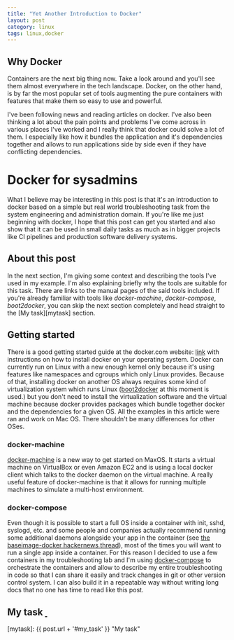 ```yaml
---
title: "Yet Another Introduction to Docker"
layout: post
category: linux
tags: linux,docker
---
```

Why Docker
----------

Containers are the next big thing now. Take a look around and you'll see them almost everywhere in the tech landscape. Docker, on the other hand, is by far the most popular set of tools augmenting the pure containers with features that make them so easy to use and powerful.

I've been following news and reading articles on docker. I've also been thinking a lot about the pain points and problems I've come across in various places I've worked and I really think that docker could solve a lot of them. I especially like how it bundles the application and it's dependencies together and allows to run applications side by side even if they have conflicting dependencies.

Docker for sysadmins
====================

What I believe may be interesting in this post is that it's an introduction to docker based on a simple but real world troubleshooting task from the system engineering and administration domain. If you're like me just beginning with docker, I hope that this post can get you started and also show that it can be used in small daily tasks as much as in bigger projects like CI pipelines and production software delivery systems.

About this post
---------------

In the next section, I'm giving some context and describing the tools I've used in my example. I'm also explaining briefly why the tools are suitable for this task. There are links to the manual pages of the said tools included. If you're already familiar with tools like *docker-machine*, *docker-compose*, *boot2docker*, you can skip the next section completely and head straight to the [My task][mytask] section.

Getting started
---------------

There is a good getting started guide at the docker.com website: [link][docker-starting] with instructions on how to install docker on your operating system. Docker can currently run on Linux with a new enough kernel only because it's using features like namespaces and cgroups which only Linux provides. Because of that, installing docker on another OS always requires some kind of virtualization system which runs Linux ([boot2docker][boot2docker] at this moment is used.) but you don't need to install the virtualization software and the virtual machine because docker provides packages which bundle together docker and the dependencies for a given OS. All the examples in this article were ran and work on Mac OS. There shouldn't be many differences for other OSes.

### docker-machine

[docker-machine][docker-machine] is a new way to get started on MaxOS. It starts a virtual machine on VirtualBox or even Amazon EC2 and is using a local docker client which talks to the docker daemon on the virtual machine. A really useful feature of docker-machine is that it allows for running multiple machines to simulate a multi-host environment.

### docker-compose

Even though it is possible to start a full OS inside a container with init, sshd, syslogd, etc. and some people and companies actually recommend running some additional daemons alongside your app in the container (see [the baseimage-docker hackernews thread][baseimage-docker]), most of the times you will want to run a single app inside a container. For this reason I decided to use a few containers in my troubleshooting lab and I'm using [docker-compose][docker-compose] to orchestrate the containers and allow to describe my entire troubleshooting in code so that I can share it easily and track changes in git or other version control system. I can also build it in a repeatable way without writing long docs that no one has time to read like this post.

My task <a href="#mytask">&nbsp;</a>
-------------------------------------

[docker-starting]:  http://docs.docker.com/mac/started/           "Getting started with docker"
[boot2docker]:      http://boot2docker.io/                        "Boot2docker website"
[docker-machine]:   https://docs.docker.com/machine/              "Docker machine"
[baseimage-docker]: https://news.ycombinator.com/item?id=7258009  "baseimage-docker"
[docker-compose]:   https://docs.docker.com/compose/              "docker-compose"
[mytask]:           {{ post.url + '#my_task' }}                   "My task"
